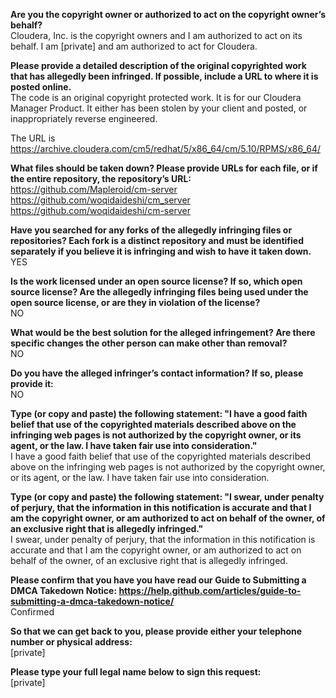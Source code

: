 **Are you the copyright owner or authorized to act on the copyright owner’s behalf?**  
Cloudera, Inc. is the copyright owners and I am authorized to act on its behalf. I am [private] and am authorized to act for Cloudera.

**Please provide a detailed description of the original copyrighted work that has allegedly been infringed. If possible, include a URL to where it is posted online.**  
The code is an original copyright protected work. It is for our Cloudera Manager Product. It either has been stolen by your client and posted, or inappropriately reverse engineered.

The URL is https://archive.cloudera.com/cm5/redhat/5/x86_64/cm/5.10/RPMS/x86_64/

**What files should be taken down? Please provide URLs for each file, or if the entire repository, the repository’s URL:**  
https://github.com/Mapleroid/cm-server  
https://github.com/woqidaideshi/cm_server  
https://github.com/woqidaideshi/cm-server  

**Have you searched for any forks of the allegedly infringing files or repositories? Each fork is a distinct repository and must be identified separately if you believe it is infringing and wish to have it taken down.**  
YES

**Is the work licensed under an open source license? If so, which open source license? Are the allegedly infringing files being used under the open source license, or are they in violation of the license?**  
NO

**What would be the best solution for the alleged infringement? Are there specific changes the other person can make other than removal?**  
NO

**Do you have the alleged infringer’s contact information? If so, please provide it:**  
NO

**Type (or copy and paste) the following statement: "I have a good faith belief that use of the copyrighted materials described above on the infringing web pages is not authorized by the copyright owner, or its agent, or the law. I have taken fair use into consideration."**  
I have a good faith belief that use of the copyrighted materials described above on the infringing web pages is not authorized by the copyright owner, or its agent, or the law. I have taken fair use into consideration.

**Type (or copy and paste) the following statement: "I swear, under penalty of perjury, that the information in this notification is accurate and that I am the copyright owner, or am authorized to act on behalf of the owner, of an exclusive right that is allegedly infringed."**  
I swear, under penalty of perjury, that the information in this notification is accurate and that I am the copyright owner, or am authorized to act on behalf of the owner, of an exclusive right that is allegedly infringed.

**Please confirm that you have you have read our Guide to Submitting a DMCA Takedown Notice: https://help.github.com/articles/guide-to-submitting-a-dmca-takedown-notice/**  
Confirmed

**So that we can get back to you, please provide either your telephone number or physical address:**  
[private]

**Please type your full legal name below to sign this request:**  
[private]

